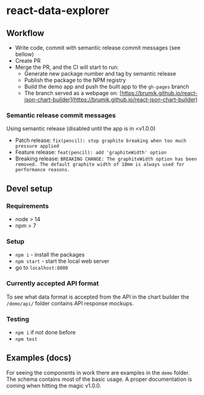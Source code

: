 # react-data-explorer

## Workflow
* Write code, commit with semantic release commit messages (see bellow)
* Create PR
* Merge the PR, and the CI will start to run:
    * Generate new package number and tag by semantic release
    * Publish the package to the NPM registry
    * Build the demo app and push the built app to the `gh-pages` branch
    * The branch served as a webpage on: [https://brumik.github.io/react-json-chart-builder](https://brumik.github.io/react-json-chart-builder)

### Semantic release commit messages
Using semantic release (disabled until the app is in <v1.0.0)
* Patch release: `fix(pencil): stop graphite breaking when too much pressure applied`
* Feature release: `feat(pencil): add 'graphiteWidth' option`
* Breaking release: `BREAKING CHANGE: The graphiteWidth option has been removed.
The default graphite width of 10mm is always used for performance reasons.`

## Devel setup

### Requirements
* node > 14
* npm > 7

### Setup
* `npm i` - install the packages
* `npm start` - start the local web server
* go to `localhost:8080`

### Currently accepted API format
To see what data format is accepted from the API in the chart builder the `/demo/api/` folder contains API response mockups.

### Testing
* `npm i` if not done before
* `npm test`

## Examples (docs)
For seeing the components in work there are examples in the `demo` folder. The schema contains most of the basic usage. A proper documentation is coming when hitting the magic v1.0.0.
